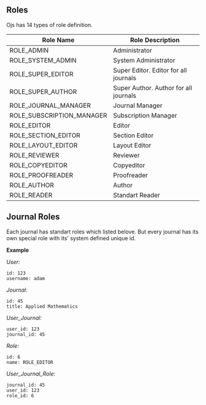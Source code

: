 Roles
-----

Ojs has 14 types of role definition.

| Role Name 					| Role Description							|
|-------------------------------|-------------------------------------------|
| ROLE_ADMIN 					| Administrator								|
| ROLE_SYSTEM_ADMIN				| System Administrator						|
| ROLE_SUPER_EDITOR			 	| Super Editor. Editor for all journals		|
| ROLE_SUPER_AUTHOR			 	| Super Author. Author for all journals		|
| ROLE_JOURNAL_MANAGER		 	| Journal Manager 							|
| ROLE_SUBSCRIPTION_MANAGER	 	| Subscription Manager 						|
| ROLE_EDITOR 				 	| Editor 									|
| ROLE_SECTION_EDITOR			| Section Editor 							|
| ROLE_LAYOUT_EDITOR			| Layout Editor 							|
| ROLE_REVIEWER				 	| Reviewer 									|
| ROLE_COPYEDITOR 			 	| Copyeditor 								|
| ROLE_PROOFREADER			 	| Proofreader 								|
| ROLE_AUTHOR 				 	| Author 									|
| ROLE_READER 				 	| Standart Reader 							|


Journal Roles
-------------

Each journal has standart roles which listed belove. But every journal has its own special role with its' system defined unique id.

**Example**

*User:*

    id: 123
    username: adam

*Journal:* 

    id: 45
    title: Applied Mathematics

*User_Journal:*

    user_id: 123
    journal_id: 45

*Role:*

    id: 6
    name: ROLE_EDITOR



*User_Journal_Role:*

    journal_id: 45
    user_id: 123
    role_id: 6 